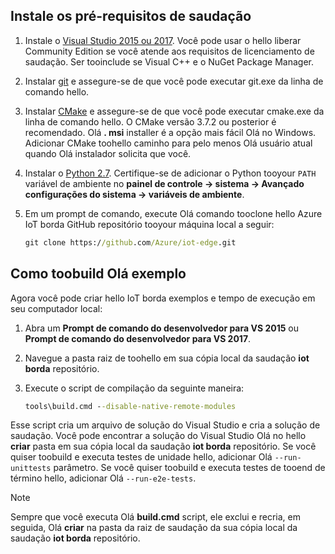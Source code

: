 ## <a name="install-hello-prerequisites"></a>Instale os pré-requisitos de saudação

1. Instale o [Visual Studio 2015 ou 2017](https://www.visualstudio.com). Você pode usar o hello liberar Community Edition se você atende aos requisitos de licenciamento de saudação. Ser tooinclude se Visual C++ e o NuGet Package Manager.

1. Instalar [git](http://www.git-scm.com) e assegure-se de que você pode executar git.exe da linha de comando hello.

1. Instalar [CMake](https://cmake.org/download/) e assegure-se de que você pode executar cmake.exe da linha de comando hello. O CMake versão 3.7.2 ou posterior é recomendado. Olá **. msi** installer é a opção mais fácil Olá no Windows. Adicionar CMake toohello caminho para pelo menos Olá usuário atual quando Olá instalador solicita que você.

1. Instalar o [Python 2.7](https://www.python.org/downloads/release/python-27). Certifique-se de adicionar o Python tooyour `PATH` variável de ambiente no **painel de controle -> sistema -> Avançado configurações do sistema -> variáveis de ambiente**.

1. Em um prompt de comando, execute Olá comando tooclone hello Azure IoT borda GitHub repositório tooyour máquina local a seguir:

    ```cmd
    git clone https://github.com/Azure/iot-edge.git
    ```

## <a name="how-toobuild-hello-sample"></a>Como toobuild Olá exemplo

Agora você pode criar hello IoT borda exemplos e tempo de execução em seu computador local:

1. Abra um **Prompt de comando do desenvolvedor para VS 2015** ou **Prompt de comando do desenvolvedor para VS 2017**.

1. Navegue a pasta raiz de toohello em sua cópia local da saudação **iot borda** repositório.

1. Execute o script de compilação da seguinte maneira:

    ```cmd
    tools\build.cmd --disable-native-remote-modules
    ```

Esse script cria um arquivo de solução do Visual Studio e cria a solução de saudação. Você pode encontrar a solução do Visual Studio Olá no hello **criar** pasta em sua cópia local da saudação **iot borda** repositório. Se você quiser toobuild e executa testes de unidade hello, adicionar Olá `--run-unittests` parâmetro. Se você quiser toobuild e executa testes de tooend de término hello, adicionar Olá `--run-e2e-tests`.

> [!NOTE]
> Sempre que você executa Olá **build.cmd** script, ele exclui e recria, em seguida, Olá **criar** na pasta da raiz de saudação da sua cópia local da saudação **iot borda** repositório.
